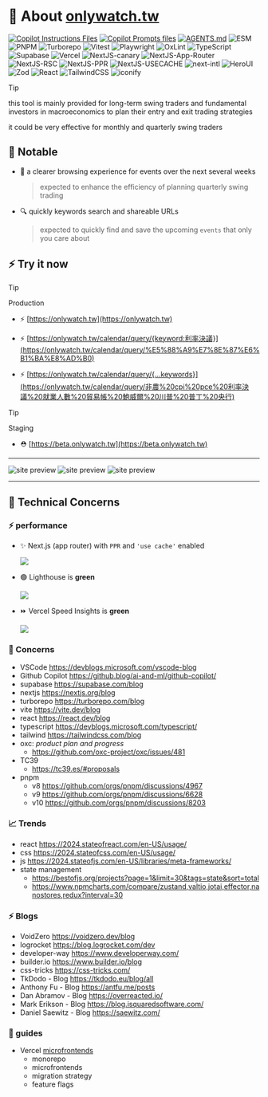 # 💬 About <a href="https://onlywatch.tw">onlywatch.tw</a>

<!-- shields.io supports icons from https://simpleicons.org -->

[![Copilot Instructions Files](https://img.shields.io/badge/Copilot@instructions-%23222222.svg?style=for-the-badge&logo=githubcopilot&logoColor=3bb1ff)](https://code.visualstudio.com/docs/copilot/customization/custom-instructions)
[![Copilot Prompts files](https://img.shields.io/badge/Copilot@prompts-%23222222.svg?style=for-the-badge&logo=githubcopilot&logoColor=3bb1ff)](https://code.visualstudio.com/docs/copilot/customization/prompt-files)
[![AGENTS.md](https://img.shields.io/badge/AGENTS.md-%23222222.svg?style=for-the-badge&logo=githubcopilot&logoColor=3bb1ff)](https://agents.md/)
![ESM](https://img.shields.io/badge/ESM-%2300367d.svg?style=for-the-badge&logo=pkgsrc&logoColor=3bb1ff)
![PNPM](https://img.shields.io/badge/pnpm-%234a4a4a.svg?style=for-the-badge&logo=pnpm&logoColor=f69220)
![Turborepo](https://img.shields.io/badge/Turborepo-%230F0813.svg?style=for-the-badge&logo=Turborepo&logoColor=white)
![Vitest](https://img.shields.io/badge/-Vitest-252529?style=for-the-badge&logo=vitest&logoColor=FCC72B)
![Playwright](https://img.shields.io/badge/-Playwright-252529?style=for-the-badge&logo=googlechrome&logoColor=FCC72B)
![OxLint](https://img.shields.io/badge/oxc-%2338B2AC?style=for-the-badge&logo=eslint&logoColor=white)
![TypeScript](https://img.shields.io/badge/typescript-%23007ACC.svg?style=for-the-badge&logo=typescript&logoColor=white)
![Supabase](https://img.shields.io/badge/Supabase-3ECF8E?style=for-the-badge&logo=supabase&logoColor=white)
![Vercel](https://img.shields.io/badge/vercel-%23000000.svg?style=for-the-badge&logo=vercel&logoColor=white)
![NextJS-canary](https://img.shields.io/badge/Next@Canary-%23333333?style=for-the-badge&logo=next.js&logoColor=white)
![NextJS-App-Router](https://img.shields.io/badge/Next@App--Router-%23333333?style=for-the-badge&logo=next.js&logoColor=white)
![NextJS-RSC](https://img.shields.io/badge/Next@RSC-%23333333?style=for-the-badge&logo=next.js&logoColor=white)
![NextJS-PPR](https://img.shields.io/badge/Next@PPR-%23333333?style=for-the-badge&logo=next.js&logoColor=white)
![NextJS-USECACHE](https://img.shields.io/badge/Next@Use--Cache-%23333333?style=for-the-badge&logo=next.js&logoColor=white)
![next-intl](https://img.shields.io/badge/i18n@next--intl-%23333333?style=for-the-badge&logo=languagetool&logoColor=white)
![HeroUI](https://img.shields.io/badge/HeroUI-black?style=for-the-badge&logo=heroui&logoColor=white)
![Zod](https://img.shields.io/badge/zod-%233068b7.svg?style=for-the-badge&logo=zod&logoColor=white)
![React](https://img.shields.io/badge/react-%2320232a.svg?style=for-the-badge&logo=react&logoColor=%2361DAFB)
![TailwindCSS](https://img.shields.io/badge/tailwindcss-%2338B2AC.svg?style=for-the-badge&logo=tailwind-css&logoColor=white)
![iconify](https://img.shields.io/badge/iconify-%2338B2AC.svg?style=for-the-badge&logo=iconify&logoColor=white)

> [!TIP]
>
> this tool is mainly provided for long-term swing traders and fundamental investors in macroeconomics to plan their entry and exit trading strategies
>
> it could be very effective for monthly and quarterly swing traders

## 🔋 Notable

- 📅 a clearer browsing experience for events over the next several weeks

  > expected to enhance the efficiency of planning quarterly swing trading

- 🔍 quickly keywords search and shareable URLs

  > expected to quickly find and save the upcoming `events` that only you care about

## ⚡ Try it now

> [!TIP]
>
> Production

- ⚡ [https://onlywatch.tw](https://onlywatch.tw)

- ⚡ [https://onlywatch.tw/calendar/query/{keyword:利率決議}](https://onlywatch.tw/calendar/query/%E5%88%A9%E7%8E%87%E6%B1%BA%E8%AD%B0)

- ⚡ [https://onlywatch.tw/calendar/query/{...keywords}](https://onlywatch.tw/calendar/query/非農%20cpi%20pce%20利率決議%20就業人數%20貿易帳%20鮑威爾%20川普%20普丁%20央行)

> [!TIP]
>
> Staging

- ⛑️ [https://beta.onlywatch.tw](https://beta.onlywatch.tw)

---

![site preview](/@apps/onlywatch.tw/public/preview-calandar-page.png)
![site preview](/@apps/onlywatch.tw/public/preview-events-filter.png)
![site preview](/@apps/onlywatch.tw/public/preview-events-view.png)

---

## 🔋 Technical Concerns

### ⚡ performance

- ✨ Next.js (app router) with `PPR` and `'use cache'` enabled

  ![](/@apps/onlywatch.tw/public/next-build-preview.png)

- 🟢 Lighthouse is **green**

  ![](/@apps/onlywatch.tw/public/lighthouse-preview.png)

- ⏩ Vercel Speed Insights is **green**

  ![](/@apps/onlywatch.tw/public/vercel-speed-insights-preview.png)

### 📝 Concerns

- VSCode <https://devblogs.microsoft.com/vscode-blog>
- Github Copilot <https://github.blog/ai-and-ml/github-copilot/>
- supabase <https://supabase.com/blog>
- nextjs <https://nextjs.org/blog>
- turborepo <https://turborepo.com/blog>
- vite <https://vite.dev/blog>
- react <https://react.dev/blog>
- typescript <https://devblogs.microsoft.com/typescript/>
- tailwind <https://tailwindcss.com/blog>
- oxc: _product plan and progress_
  - <https://github.com/oxc-project/oxc/issues/481>
- TC39
  - <https://tc39.es/#proposals>
- pnpm
  - v8 <https://github.com/orgs/pnpm/discussions/4967>
  - v9 <https://github.com/orgs/pnpm/discussions/6628>
  - v10 <https://github.com/orgs/pnpm/discussions/8203>

### 📈 Trends

- react <https://2024.stateofreact.com/en-US/usage/>
- css <https://2024.stateofcss.com/en-US/usage/>
- js <https://2024.stateofjs.com/en-US/libraries/meta-frameworks/>
- state management
  - <https://bestofjs.org/projects?page=1&limit=30&tags=state&sort=total>
  - <https://www.npmcharts.com/compare/zustand,valtio,jotai,effector,nanostores,redux?interval=30>

### ⚡ Blogs

- VoidZero <https://voidzero.dev/blog>
- logrocket <https://blog.logrocket.com/dev>
- developer-way <https://www.developerway.com/>
- builder.io <https://www.builder.io/blog>
- css-tricks <https://css-tricks.com/>
- TkDodo - Blog <https://tkdodo.eu/blog/all>
- Anthony Fu - Blog <https://antfu.me/posts>
- Dan Abramov - Blog <https://overreacted.io/>
- Mark Erikson - Blog <https://blog.isquaredsoftware.com/>
- Daniel Saewitz - Blog <https://saewitz.com/>

### 🔋 guides

- Vercel [microfrontends](https://vercel.com/guides/incremental-migrations-with-microfrontends)
  - monorepo
  - microfrontends
  - migration strategy
  - feature flags
